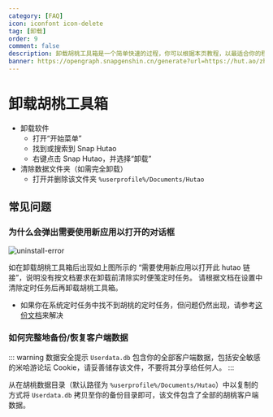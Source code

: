 ```yaml
---
category: [FAQ]
icon: iconfont icon-delete
tag: [卸载]
order: 9
comment: false
description: 卸载胡桃工具箱是一个简单快速的过程，你可以根据本页教程，以最适合你的程度来卸载胡桃工具箱。
banner: https://opengraph.snapgenshin.cn/generate?url=https://hut.ao/zh/advanced/uninstall.html&has_description=False
---
```


# 卸载胡桃工具箱

- 卸载软件
  - 打开“开始菜单”
  - 找到或搜索到 Snap Hutao
  - 右键点击 Snap Hutao，并选择“卸载”
- 清除数据文件夹（如需完全卸载）
  - 打开并删除该文件夹 `%userprofile%/Documents/Hutao`

## 常见问题

### 为什么会弹出需要使用新应用以打开的对话框

![uninstall-error](https://img.alicdn.com/imgextra/i3/1797064093/O1CN01b3j0eY1g6duBXLJXg_!!1797064093.jpg_.webp)

如在卸载胡桃工具箱后出现如上图所示的 “需要使用新应用以打开此 hutao 链接”，说明没有按文档要求在卸载前清除实时便笺定时任务。
请根据文档在设置中清除定时任务后再卸载胡桃工具箱。

- 如果你在系统定时任务中找不到胡桃的定时任务，但问题仍然出现，请参考[这份文档](https://github.com/DGP-Studio/Snap.Hutao.Docs/issues/18)来解决

### 如何完整地备份/恢复客户端数据

::: warning 数据安全提示
`Userdata.db` 包含你的全部客户端数据，包括安全敏感的米哈游论坛 Cookie，请妥善储存该文件，不要将其分享给任何人。
:::

从在胡桃数据目录（默认路径为 `%userprofile%/Documents/Hutao`）中以复制的方式将 `Userdata.db` 拷贝至你的备份目录即可，该文件包含了全部的胡桃客户端数据。

